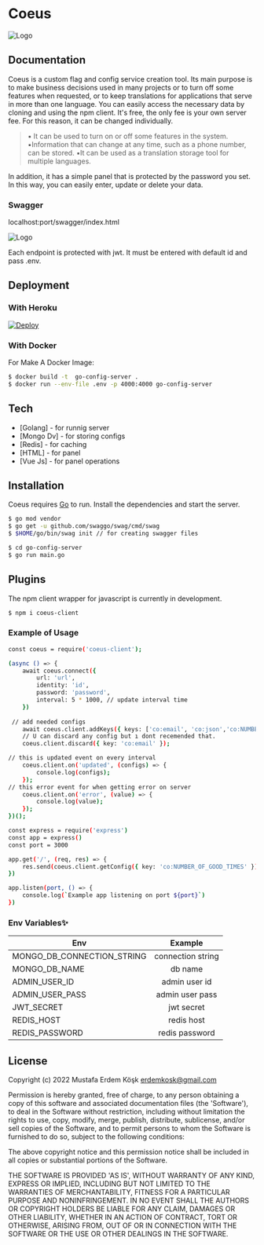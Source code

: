 # Coeus

 ![Logo](https://i.imgur.com/Jgf7swu.gif)
## Documentation

Coeus is a custom flag and config service creation tool. Its main purpose is to make business decisions used in many projects or to turn off some features when requested, or to keep translations for applications that serve in more than one language. You can easily access the necessary data by cloning and using the npm client. It's free, the only fee is your own server fee. For this reason, it can be changed individually.

>▪️ It can be used to turn on or off some features in the system.
▪️Information that can change at any time, such as a phone number, can be stored.
▪️It can be used as a translation storage tool for multiple languages.


In addition, it has a simple panel that is protected by the password you set. In this way, you can easily enter, update or delete your data.
### Swagger
localhost:port/swagger/index.html

![Logo](https://i.imgur.com/sAmY4b8.png)

Each endpoint is protected with jwt. It must be entered with default id and pass .env.
## Deployment
### With Heroku
[![Deploy](https://www.herokucdn.com/deploy/button.svg)](https://heroku.com/deploy?template=https://github.com/erdemkosk/coeus)
### With Docker
For Make A Docker Image:
```sh
$ docker build -t  go-config-server .
$ docker run --env-file .env -p 4000:4000 go-config-server
```

## Tech
* [Golang] - for runnig server
* [Mongo Dv] - for storing configs
* [Redis] - for caching
* [HTML] - for panel
* [Vue Js] - for panel operations

## Installation
Coeus requires [Go](https://golang.org/) to run.
Install the dependencies and start the server.

```sh
$ go mod vendor
$ go get -u github.com/swaggo/swag/cmd/swag
$ $HOME/go/bin/swag init // for creating swagger files
```

```sh
$ cd go-config-server
$ go run main.go
```
## Plugins

The npm client wrapper for javascript is currently in development.

```sh
$ npm i coeus-client
```

### Example of Usage

```sh
const coeus = require('coeus-client');

(async () => {
    await coeus.connect({
        url: 'url',
        identity: 'id',
        password: 'password',
        interval: 5 * 1000, // update interval time
    })
    
 // add needed configs
    await coeus.client.addKeys({ keys: ['co:email', 'co:json','co:NUMBER_OF_GOOD_TIMES'] });
    // U can discard any config but ı dont recemended that.
    coeus.client.discard({ key: 'co:email' });

// this is updated event on every interval
    coeus.client.on('updated', (configs) => {
        console.log(configs);
    });
// this error event for when getting error on server
    coeus.client.on('error', (value) => {
        console.log(value);
    });
})();

const express = require('express')
const app = express()
const port = 3000

app.get('/', (req, res) => {
    res.send(coeus.client.getConfig({ key: 'co:NUMBER_OF_GOOD_TIMES' }))
})

app.listen(port, () => {
    console.log(`Example app listening on port ${port}`)
})
```

### Env Variables✨

| Env        | Example           
| ------------- |:-------------:
| MONGO_DB_CONNECTION_STRING      | connection string
| MONGO_DB_NAME   | db name      
| ADMIN_USER_ID | admin user id
| ADMIN_USER_PASS| admin user pass
| JWT_SECRET   | jwt secret      
| REDIS_HOST | redis host
| REDIS_PASSWORD      | redis password 

## License
Copyright (c) 2022 Mustafa Erdem Köşk <erdemkosk@gmail.com>

Permission is hereby granted, free of charge, to any person obtaining a copy of this software and associated documentation files (the 'Software'), to deal in the Software without restriction, including without limitation the rights to use, copy, modify, merge, publish, distribute, sublicense, and/or sell copies of the Software, and to permit persons to whom the Software is furnished to do so, subject to the following conditions:

The above copyright notice and this permission notice shall be included in all copies or substantial portions of the Software.

THE SOFTWARE IS PROVIDED 'AS IS', WITHOUT WARRANTY OF ANY KIND, EXPRESS OR IMPLIED, INCLUDING BUT NOT LIMITED TO THE WARRANTIES OF MERCHANTABILITY, FITNESS FOR A PARTICULAR PURPOSE AND NONINFRINGEMENT. IN NO EVENT SHALL THE AUTHORS OR COPYRIGHT HOLDERS BE LIABLE FOR ANY CLAIM, DAMAGES OR OTHER LIABILITY, WHETHER IN AN ACTION OF CONTRACT, TORT OR OTHERWISE, ARISING FROM, OUT OF OR IN CONNECTION WITH THE SOFTWARE OR THE USE OR OTHER DEALINGS IN THE SOFTWARE.



  
